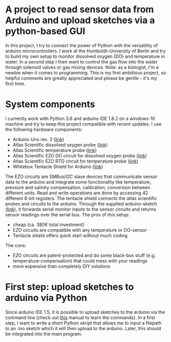 # A project to read sensor data from Arduino and upload sketches via a python-based GUI
In this project, I try to connect the power of Python with the versatility of arduino microcontrollers. I work at the Humboldt-University of Berlin and try to build my own setup to monitor dissolved oxygen (DO) and temperature in water. In a second step I then want to control the gas flow into the water through solenoid valves or gas mixing devices.
Note: as a biologist, I'm a newbie when it comes to programming. This is my first ambitious project, so helpful comments are greatly appreciated and please be gentle - it's my first time.

# System components
I currently work with Python 3.6 and arduino IDE 1.8.2 on a windows-10 machine and try to keep this project compatible with recent updates.
I use the following hardware components:
- Arduino Uno rev. 3 ([link](https://store.arduino.cc/arduino-uno-rev3))
- Atlas Scientific dissolved oxygen probe ([link](https://www.atlas-scientific.com/product_pages/probes/do_probe.html))
- Atlas Scientific temperature probe ([link](https://www.atlas-scientific.com/product_pages/probes/pt1000.html))
- Atlas Scientific EZO DO circuit for dissolved oxygen probe ([link](https://www.atlas-scientific.com/product_pages/circuits/ezo_do.html))
- Atlas Scientific EZO RTD circuit for temperature probe ([link](https://www.atlas-scientific.com/product_pages/circuits/ezo_rtd.html))
- Whitebox Tentacle Shield for Arduino ([link](https://www.whiteboxes.ch/shop/tentacle/))

The EZO circuits are SMBus/I2C slave devices that communicate sensor data to the arduino and integrate some functionality like temperature, pressure and salinity compensation, calibration, conversion between different units. Read and write operations are done by accessing 42 different 8-bit registers. The tentacle shield connects the atlas scientific probes and circuits to the arduino. Through the supplied arduino-sketch ([link](https://raw.githubusercontent.com/whitebox-labs/tentacle-examples/master/arduino/tentacle-setup/tentacle_setup/tentacle_setup.ino)), it forwards serial monitor inputs to the sensor circuits and returns sensor readings over the serial bus. 
The pros of this setup:
- cheap (ca. 380€ total investment)
- EZO circuits are compatible with any temperature or DO-sensor
- Tentacle shield offers quick start without much coding

The cons:
- EZO circuits are patent-protected and do some black-box stuff (e.g. temperature-compensation) that could mess with your readings
- more expensive than completely DIY solutions

# First step: upload sketches to arduino via Python
Since arduino IDE 1.5, it is possible to upload sketches to the arduino via the command line (check out [this](https://github.com/arduino/Arduino/blob/master/build/shared/manpage.adoc) manual to learn the commands). In a first step, I want to write a short Python skript that allows me to input a filepath to an .ino sketch which it will then upload to the arduino. Later, this should be integrated into the main program.
